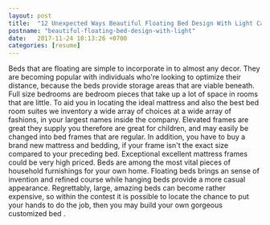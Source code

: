 ```yaml
---
layout: post
title:  "12 Unexpected Ways Beautiful Floating Bed Design With Light Can Give You Better Life"
postname: "beautiful-floating-bed-design-with-light"
date:   2017-11-24 10:13:26 +0700
categories: [resume]
---
```

Beds that are floating are simple to incorporate in to almost any decor. They are becoming popular with individuals who're looking to optimize their distance, because the beds provide storage areas that are viable beneath. Full size bedrooms are bedroom pieces that take up a lot of space in rooms that are little. To aid you in locating the ideal mattress and also the best bed room suites we inventory a wide array of choices at a wide array of fashions, in your largest names inside the company. Elevated frames are great they supply you therefore are great for children, and may easily be changed into bed frames that are regular. In addition, you have to buy a brand new mattress and bedding, if your frame isn't the exact size compared to your preceding bed. Exceptional excellent mattress frames could be very high priced. Beds are among the most vital pieces of household furnishings for your own home. Floating beds brings an sense of invention and refined course while hanging beds provide a more casual appearance. Regrettably, large, amazing beds can become rather expensive, so within the contest it is possible to locate the chance to put your hands to do the job, then you may build your own gorgeous customized bed .
